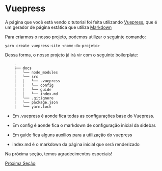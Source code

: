 
# Vuepress

A página que você está vendo o tutorial foi feita utilizando [Vuepress](https://vuepress.vuejs.org/), que é um gerador de página estática que utiliza [Markdown](https://pt.wikipedia.org/wiki/Markdown#:~:text=Markdown%20%C3%A9%20uma%20linguagem%20simples,seu%20texto%20em%20HTML%20v%C3%A1lido.)

Para criarmos o nosso projeto, podemos utilizar o seguinte comando:

`yarn create vuepress-site <nome-do-projeto>`

Dessa forma, o nosso projeto já irá vir com o seguinte boilerplate:

```text
    .
    ├── docs
    |   └── node_modules
    |   └── src
    |   |   └── .vuepress
    |   |   └── config
    |   |   └── guide
    |   |   └── index.md
    |   └── .gitignore
    |   └── package.json
    |   └── yarn.lock
```

* Em .vuepress é aonde fica todas as configurações base do Vuepress.

* Em config é aonde fica o markdown de configuração inicial da sidebar.

* Em guide fica alguns auxilios para a utilização do vuepress

* index.md é o markdown da página inicial que será renderizado

Na próxima seção, temos agradecimentos especiais!

[Próxima Seção](./7%20-%20Obrigado.md)
